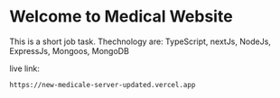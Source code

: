 # Welcome to Medical Website
This is a short job task.
Thechnology are:
TypeScript, nextJs, NodeJs, ExpressJs, Mongoos, MongoDB

live link:
```
https://new-medicale-server-updated.vercel.app
```
